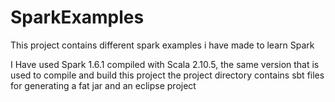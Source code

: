 # SparkExamples

This project contains different spark examples i have made to learn Spark

I Have used Spark 1.6.1 compiled with Scala 2.10.5, the same version that is used
to compile and build this project
the project directory contains sbt files for generating a fat jar and an eclipse project
